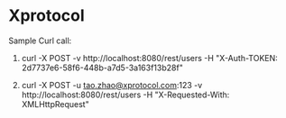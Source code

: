 # Xprotocol

Sample Curl call:
1. curl -X POST -v http://localhost:8080/rest/users -H "X-Auth-TOKEN: 2d7737e6-58f6-448b-a7d5-3a163f13b28f"

2. curl -X POST -u tao.zhao@xprotocol.com:123 -v http://localhost:8080/rest/users -H "X-Requested-With: XMLHttpRequest"
